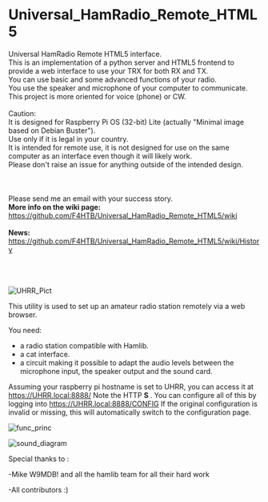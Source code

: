 # Universal_HamRadio_Remote_HTML5
Universal HamRadio Remote HTML5 interface.<br>
This is an implementation of a python server and HTML5 frontend to provide a web interface to use your TRX for both RX and TX.<br>
You can use basic and some advanced functions of your radio.<br>
You use the speaker and microphone of your computer to communicate.<br>
This project is more oriented for voice (phone) or CW.<br>
<br>
Caution:<br>
It is designed for Raspberry Pi OS (32-bit) Lite (actually "Minimal image based on Debian Buster").<br>
Use only if it is legal in your country.<br>
It is intended for remote use, it is not designed for use on the same computer as an interface even though it will likely work.<br>
Please don't raise an issue for anything outside of the intended design.<br>
<br><br><br>
Please send me an email with your success story.  
<b>More info on the wiki page:</b> https://github.com/F4HTB/Universal_HamRadio_Remote_HTML5/wiki
<br><br>
<b>News:</b> https://github.com/F4HTB/Universal_HamRadio_Remote_HTML5/wiki/History<br>
<br><br><br>

![UHRR_Pict](https://user-images.githubusercontent.com/18350938/99989724-e1263580-2daa-11eb-9e3e-c132d4c2d7eb.png)

This utility is used to set up an amateur radio station remotely via a web browser.

You need:
- a radio station compatible with Hamlib.
- a cat interface.
- a circuit making it possible to adapt the audio levels between the microphone input, the speaker output and the sound card.

Assuming your raspberry pi hostname is set to UHRR, you can access it at https://UHRR.local:8888/
Note the HTTP <b> S </b>.
You can configure all of this by logging into https://UHRR.local:8888/CONFIG
If the original configuration is invalid or missing, this will automatically switch to the configuration page.


![func_princ](https://user-images.githubusercontent.com/18350938/99989800-f3a06f00-2daa-11eb-9b45-d695b75904f7.png)

![sound_diagram](https://user-images.githubusercontent.com/18350938/99989819-fe5b0400-2daa-11eb-884f-c09341a03541.png)

Special thanks to :

-Mike W9MDB! and all the hamlib team for all their hard work

-All contributors :)
